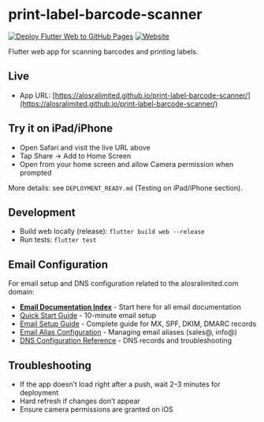 # print-label-barcode-scanner

[![Deploy Flutter Web to GitHub Pages](https://github.com/alosralimited/print-label-barcode-scanner/actions/workflows/deploy-github-pages.yml/badge.svg?branch=main)](https://github.com/alosralimited/print-label-barcode-scanner/actions/workflows/deploy-github-pages.yml)
[![Website](https://img.shields.io/website?url=https%3A%2F%2Falosralimited.github.io%2Fprint-label-barcode-scanner%2F&up_message=Live&down_message=Offline&label=GitHub%20Pages)](https://alosralimited.github.io/print-label-barcode-scanner/)

Flutter web app for scanning barcodes and printing labels.

## Live

- App URL: [https://alosralimited.github.io/print-label-barcode-scanner/](https://alosralimited.github.io/print-label-barcode-scanner/)

## Try it on iPad/iPhone

- Open Safari and visit the live URL above
- Tap Share → Add to Home Screen
- Open from your home screen and allow Camera permission when prompted

More details: see `DEPLOYMENT_READY.md` (Testing on iPad/iPhone section).

## Development

- Build web locally (release): `flutter build web --release`
- Run tests: `flutter test`

## Email Configuration

For email setup and DNS configuration related to the alosralimited.com domain:

- **[Email Documentation Index](EMAIL_DOCS_INDEX.md)** - Start here for all email documentation
- [Quick Start Guide](EMAIL_QUICK_START.md) - 10-minute email setup
- [Email Setup Guide](EMAIL_SETUP.md) - Complete guide for MX, SPF, DKIM, DMARC records
- [Email Alias Configuration](EMAIL_ALIAS_GUIDE.md) - Managing email aliases (sales@, info@)
- [DNS Configuration Reference](DNS_CONFIGURATION.md) - DNS records and troubleshooting

## Troubleshooting

- If the app doesn’t load right after a push, wait 2–3 minutes for deployment
- Hard refresh if changes don’t appear
- Ensure camera permissions are granted on iOS
